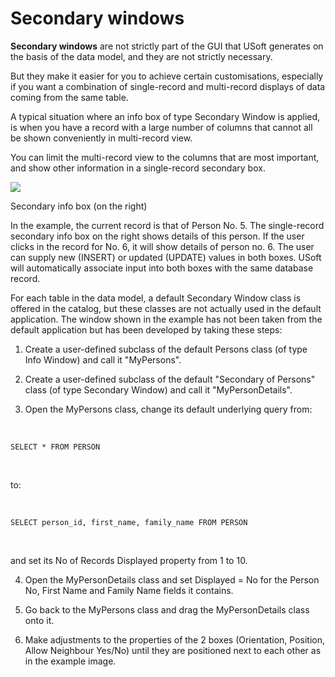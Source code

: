 # Secondary windows

**Secondary windows** are not strictly part of the GUI that USoft generates on the basis of the data model, and they are not strictly necessary.

But they make it easier for you to achieve certain customisations, especially if you want a combination of single-record and multi-record displays of data coming from the same table.

A typical situation where an info box of type Secondary Window is applied, is when you have a record with a large number of columns that cannot all be shown conveniently in multi-record view.

You can limit the multi-record view to the columns that are most important, and show other information in a single-record secondary box.

![](/api/Desktop%20UIs/Exploring%20USoft%20Windows%20Designer/assets/7bde6c72-6bde-4f0c-bcd1-8a082c6e485b.png)

Secondary info box (on the right)

In the example, the current record is that of Person No. 5. The single-record secondary info box on the right shows details of this person. If the user clicks in the record for No. 6, it will show details of person no. 6. The user can supply new (INSERT) or updated (UPDATE) values in both boxes. USoft will automatically associate input into both boxes with the same database record.

For each table in the data model, a default Secondary Window class is offered in the catalog, but these classes are not actually used in the default application. The window shown in the example has not been taken from the default application but has been developed by taking these steps:

1. Create a user-defined subclass of the default Persons class (of type Info Window) and call it "MyPersons".

2. Create a user-defined subclass of the default "Secondary of Persons" class (of type Secondary Window) and call it "MyPersonDetails".

3. Open the MyPersons class, change its default underlying query from:

 

```
SELECT * FROM PERSON

```

 

to:

 

```
SELECT person_id, first_name, family_name FROM PERSON

```

 

and set its No of Records Displayed property from 1 to 10.

4. Open the MyPersonDetails class and set Displayed = No for the Person No, First Name and Family Name fields it contains.

5. Go back to the MyPersons class and drag the MyPersonDetails class onto it.

6. Make adjustments to the properties of the 2 boxes (Orientation, Position, Allow Neighbour Yes/No) until they are positioned next to each other as in the example image.

 
